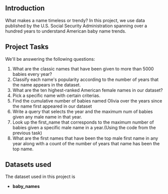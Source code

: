 ## Introduction
What makes a name timeless or trendy? In this project, we use data published by the U.S. Social Security Administration spanning over a hundred years to understand American baby name trends.

## Project Tasks
We'll be answering the following questions:
1. What are the classic names that have been given to more than 5000 babies every year?
2. Classify each name's popularity according to the number of years that the name appears in the dataset.
3. What are the ten highest-ranked American female names in our dataset?
4. Pick a specific name with certain criterias.
5. Find the cumulative number of babies named Olivia over the years since the name first appeared in our dataset
6. Write a query that selects the year and the maximum num of babies given any male name in that year.
7. Look up the first_name that corresponds to the maximum number of babies given a specific male name in a year.(Using the code from the previous task)
8. What are the first names that have been the top male first name in any year along with a count of the number of years that name has been the top name.

## Datasets used
The dataset used in this project is
- <strong>baby_names</strong>


